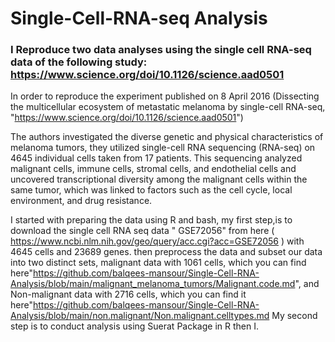 # Single-Cell-RNA-seq Analysis
### I Reproduce two data analyses using the single cell RNA-seq data of the following study: https://www.science.org/doi/10.1126/science.aad0501

In order to reproduce the experiment published on 8 April 2016 (Dissecting the multicellular ecosystem of metastatic melanoma by single-cell RNA-seq, "https://www.science.org/doi/10.1126/science.aad0501") 

The authors investigated the diverse genetic and physical characteristics of melanoma tumors, they utilized single-cell RNA sequencing (RNA-seq) on 4645 individual cells taken from 17 patients. This sequencing analyzed malignant cells, immune cells, stromal cells, and endothelial cells and uncovered transcriptional diversity among the malignant cells within the same tumor, which was linked to factors such as the cell cycle, local environment, and drug resistance.

I started with preparing the data using R and bash, my first step,is to download the single cell RNA seq data " GSE72056" from here  ( https://www.ncbi.nlm.nih.gov/geo/query/acc.cgi?acc=GSE72056 ) with 4645 cells and 23689 genes. then preprocess the data and subset our data into two distinct sets, malignant data with 1061 cells, which you can find here"https://github.com/balqees-mansour/Single-Cell-RNA-Analysis/blob/main/malignant_melanoma_tumors/Malignant.code.md", and Non-malignant data with 2716 cells, which you can find it here"https://github.com/balqees-mansour/Single-Cell-RNA-Analysis/blob/main/non.malignant/Non.malignant.celltypes.md
My second step is to conduct analysis using Suerat Package in R then I.


 


